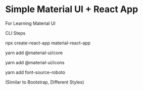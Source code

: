 # Simple Material UI + React App
For Learning Material UI

CLI Steps

npx create-react-app material-react-app

yarn add @material-ui/core

yarn add @material-ui/icons

yarn add font-source-roboto

(Similar to Bootstrap, Different Styles)
